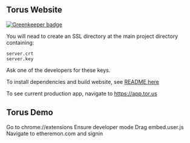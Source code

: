 ## Torus Website

[![Greenkeeper badge](https://badges.greenkeeper.io/torusresearch/torus-website.svg?token=891f5f5b782cc550f84cd6082f7b6059532f564030cc3a4e31989af9f0e56cc8&ts=1550579154562)](https://greenkeeper.io/)

You will nead to create an SSL directory at the main project directory containing:
```
server.crt
server.key
```
Ask one of the developers for these keys.

To install dependencies and build website,
see [README here](app/README.md)


To see current production app, navigate to https://app.tor.us

## Torus Demo

Go to chrome://extensions
Ensure developer mode
Drag embed.user.js
Navigate to etheremon.com and signin

